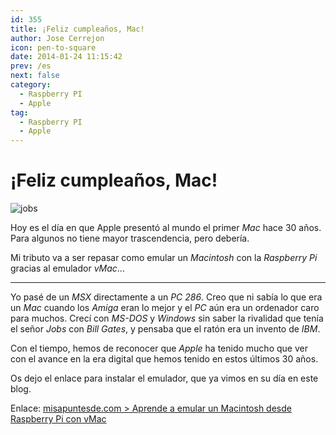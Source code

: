 ```yaml
---
id: 355
title: ¡Feliz cumpleaños, Mac!
author: Jose Cerrejon
icon: pen-to-square
date: 2014-01-24 11:15:42
prev: /es
next: false
category:
  - Raspberry PI
  - Apple
tag:
  - Raspberry PI
  - Apple
---
```


# ¡Feliz cumpleaños, Mac!

![jobs](/images/2014/01/jobs.jpg)

Hoy es el día en que Apple presentó al mundo el primer *Mac* hace 30 años. Para algunos no tiene mayor trascendencia, pero debería.

Mi tributo va a ser repasar como emular un *Macintosh* con la *Raspberry Pi* gracias al emulador *vMac*...

- - -
Yo pasé de un *MSX* directamente a un *PC 286*. Creo que ni sabía lo que era un *Mac* cuando los *Amiga* eran lo mejor y el *PC* aún era un ordenador caro para muchos. Crecí con *MS-DOS* y *Windows* sin saber la rivalidad que tenía el señor *Jobs* con *Bill Gates*, y pensaba que el ratón era un invento de *IBM*.

Con el tiempo, hemos de reconocer que *Apple* ha tenido mucho que ver con el avance en la era digital que hemos tenido en estos últimos 30 años.

Os dejo el enlace para instalar el emulador, que ya vimos en su día en este blog.

Enlace: [misapuntesde.com > Aprende a emular un Macintosh desde Raspberry Pi con vMac](/post.php?id=249)